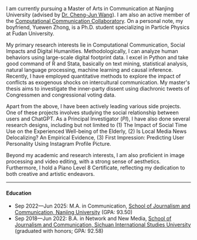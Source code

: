 I am currently pursuing a Master of Arts in Communication at Nanjing University (advised by [Dr. Cheng-Jun Wang](https://chengjun.github.io/)). I am also an active member of the [Computational Communication Collaboratory](https://computational-communication.com/). On a personal note, my boyfriend, Yuewen Zhong, is a Ph.D. student specializing in Particle Physics at Fudan University.

My primary research interests lie in Computational Communication, Social Impacts and Digital Humanities. Methodologically, I can analyze human behaviors using large-scale digital footprint data. I excel in Python and take good command of R and Stata, basically on text mining, statistical analysis, natural language processing, machine learning and causal inference. Recently, I have employed quantitative methods to explore the impact of conflicts as exogenous shocks on intercultural communication. My master's thesis aims to investigate the inner-party dissent using diachronic tweets of Congressmen and congressional voting data.

Apart from the above, I have been actively leading various side projects. One of these projects involves studying the social relationship between users and ChatGPT. As a Principal Investigator (_PI_), I have also done several research designs, including but not limited to (1) The Impact of Social Time Use on the Experienced Well-being of the Elderly, (2) Is Local Media News Delocalizing? An Empirical Evidence, (3) First Impression: Predicting User Personality Using Instagram Profile Picture.

Beyond my academic and research interests, I am also proficient in image processing and video editing, with a strong sense of aesthetics. Furthermore, I hold a Piano Level 8 Certificate, reflecting my dedication to both creative and artistic endeavors.

------

#### Education

- Sep 2022—Jun 2025: M.A. in Communication, [School of Journalism and Communication, Nanjing University](https://jc.nju.edu.cn/) (GPA: 93.50)
- Sep 2018—Jun 2022: B.A. in Network and New Media, [School of Journalism and Communication, Sichuan International Studies University](https://media.sisu.edu.cn/) (graduated with honors; GPA: 92.58)
